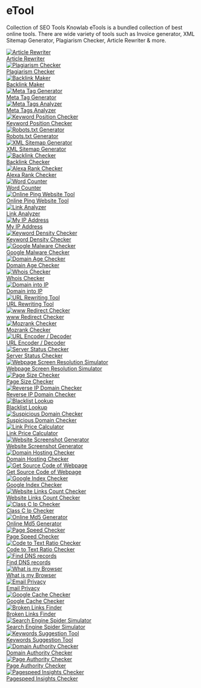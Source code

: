 # eTool
Collection of SEO Tools
Knowlab eTools is a bundled collection of best online tools. There are wide variety of tools such as Invoice generator, XML Sitemap Generator, Plagiarism Checker, Article Rewriter & more.
<div>
  <div>
    <div><a data-placement="top" data-toggle="tooltip" data-original-title="Article Rewriter" title="" href="https://dev.knowlab.in/etool/article-rewriter"><img alt="Article Rewriter" src="https://dev.knowlab.in/etool/theme/defaultclone/icons/article_rewriter.png">
      <div>Article Rewriter</div>
    </a></div>
  </div>
  <div>
    <div><a data-placement="top" data-toggle="tooltip" data-original-title="Plagiarism Checker" title="" href="https://dev.knowlab.in/etool/plagiarism-checker"><img alt="Plagiarism Checker" src="https://dev.knowlab.in/etool/theme/defaultclone/icons/plagiarism_checker.png">
      <div>Plagiarism Checker</div>
    </a></div>
  </div>
  <div>
    <div><a data-placement="top" data-toggle="tooltip" data-original-title="Backlink Maker" title="" href="https://dev.knowlab.in/etool/backlink-maker"><img alt="Backlink Maker" src="https://dev.knowlab.in/etool/theme/defaultclone/icons/backlink_maker.png">
      <div>Backlink Maker</div>
    </a></div>
  </div>
  <div>
    <div><a data-placement="top" data-toggle="tooltip" data-original-title="Meta Tag Generator" title="" href="https://dev.knowlab.in/etool/meta-tag-generator"><img alt="Meta Tag Generator" src="https://dev.knowlab.in/etool/theme/defaultclone/icons/meta_tag_generator.png">
      <div>Meta Tag Generator</div>
    </a></div>
  </div>
</div>
<div>
  <div>
    <div><a data-placement="top" data-toggle="tooltip" data-original-title="Meta Tags Analyzer" title="" href="https://dev.knowlab.in/etool/meta-tags-analyzer"><img alt="Meta Tags Analyzer" src="https://dev.knowlab.in/etool/theme/defaultclone/icons/meta_tags_analyzer.png">
      <div>Meta Tags Analyzer</div>
    </a></div>
  </div>
  <div>
    <div><a data-placement="top" data-toggle="tooltip" data-original-title="Keyword Position Checker" title="" href="https://dev.knowlab.in/etool/keyword-position-checker"><img alt="Keyword Position Checker" src="https://dev.knowlab.in/etool/theme/defaultclone/icons/keyword_position_checker.png">
      <div>Keyword Position Checker</div>
    </a></div>
  </div>
  <div>
    <div><a data-placement="top" data-toggle="tooltip" data-original-title="Robots.txt Generator" title="" href="https://dev.knowlab.in/etool/robots-txt-generator"><img alt="Robots.txt Generator" src="https://dev.knowlab.in/etool/theme/defaultclone/icons/robots_txt_generator.png">
      <div>Robots.txt Generator</div>
    </a></div>
  </div>
  <div>
    <div><a data-placement="top" data-toggle="tooltip" data-original-title="XML Sitemap Generator" title="" href="https://dev.knowlab.in/etool/xml-sitemap-generator"><img alt="XML Sitemap Generator" src="https://dev.knowlab.in/etool/theme/defaultclone/icons/sitemap.png">
      <div>XML Sitemap Generator</div>
    </a></div>
  </div>
</div>
<div>
  <div>
    <div><a data-placement="top" data-toggle="tooltip" data-original-title="Backlink Checker" title="" href="https://dev.knowlab.in/etool/backlink-checker"><img alt="Backlink Checker" src="https://dev.knowlab.in/etool/theme/defaultclone/icons/backlink_checker.png">
      <div>Backlink Checker</div>
    </a></div>
  </div>
  <div>
    <div><a data-placement="top" data-toggle="tooltip" data-original-title="Alexa Rank Checker" title="" href="https://dev.knowlab.in/etool/alexa-rank-checker"><img alt="Alexa Rank Checker" src="https://dev.knowlab.in/etool/theme/defaultclone/icons/alexa.png">
      <div>Alexa Rank Checker</div>
    </a></div>
  </div>
  <div>
    <div><a data-placement="top" data-toggle="tooltip" data-original-title="Word Counter" title="" href="https://dev.knowlab.in/etool/word-counter"><img alt="Word Counter" src="https://dev.knowlab.in/etool/theme/defaultclone/icons/word_counter.png">
      <div>Word Counter</div>
    </a></div>
  </div>
  <div>
    <div><a data-placement="top" data-toggle="tooltip" data-original-title="Online Ping Website Tool" title="" href="https://dev.knowlab.in/etool/online-ping-website-tool"><img alt="Online Ping Website Tool" src="https://dev.knowlab.in/etool/theme/defaultclone/icons/ping_tool.png">
      <div>Online Ping Website Tool</div>
    </a></div>
  </div>
</div>
<div></div>
<div>
  <div>
    <div><a data-placement="top" data-toggle="tooltip" data-original-title="Link Analyzer" title="" href="https://dev.knowlab.in/etool/link-analyzer-tool"><img alt="Link Analyzer" src="https://dev.knowlab.in/etool/theme/defaultclone/icons/link_analyzer.png">
      <div>Link Analyzer</div>
    </a></div>
  </div>
  <div>
    <div><a data-placement="top" data-toggle="tooltip" data-original-title="My IP Address" title="" href="https://dev.knowlab.in/etool/my-ip-address"><img alt="My IP Address" src="https://dev.knowlab.in/etool/theme/defaultclone/icons/my_IP_address.png">
      <div>My IP Address</div>
    </a></div>
  </div>
  <div>
    <div><a data-placement="top" data-toggle="tooltip" data-original-title="Keyword Density Checker" title="" href="https://dev.knowlab.in/etool/keyword-density-checker"><img alt="Keyword Density Checker" src="https://dev.knowlab.in/etool/theme/defaultclone/icons/keyword_density_checker.png">
      <div>Keyword Density Checker</div>
    </a></div>
  </div>
  <div>
    <div><a data-placement="top" data-toggle="tooltip" data-original-title="Google Malware Checker" title="" href="https://dev.knowlab.in/etool/google-malware-checker"><img alt="Google Malware Checker" src="https://dev.knowlab.in/etool/theme/defaultclone/icons/google_malware.png">
      <div>Google Malware Checker</div>
    </a></div>
  </div>
</div>
<div>
  <div>
    <div><a data-placement="top" data-toggle="tooltip" data-original-title="Domain Age Checker" title="" href="https://dev.knowlab.in/etool/domain-age-checker"><img alt="Domain Age Checker" src="https://dev.knowlab.in/etool/theme/defaultclone/icons/domain_age_checker.png">
      <div>Domain Age Checker</div>
    </a></div>
  </div>
  <div>
    <div><a data-placement="top" data-toggle="tooltip" data-original-title="Whois Checker" title="" href="https://dev.knowlab.in/etool/whois-checker"><img alt="Whois Checker" src="https://dev.knowlab.in/etool/theme/defaultclone/icons/whois_checker.png">
      <div>Whois Checker</div>
    </a></div>
  </div>
  <div>
    <div><a data-placement="top" data-toggle="tooltip" data-original-title="Domain into IP" title="" href="https://dev.knowlab.in/etool/domain-into-ip"><img alt="Domain into IP" src="https://dev.knowlab.in/etool/theme/defaultclone/icons/domain_into_IP.png">
      <div>Domain into IP</div>
    </a></div>
  </div>
  <div>
    <div><a data-placement="top" data-toggle="tooltip" data-original-title="URL Rewriting Tool" title="" href="https://dev.knowlab.in/etool/url-rewriting-tool"><img alt="URL Rewriting Tool" src="https://dev.knowlab.in/etool/theme/defaultclone/icons/url_rewriting.png">
      <div>URL Rewriting Tool</div>
    </a></div>
  </div>
  <div></div>
</div>
<div>
  <div>
    <div><a data-placement="top" data-toggle="tooltip" data-original-title="www Redirect Checker" title="" href="https://dev.knowlab.in/etool/www-redirect-checker"><img alt="www Redirect Checker" src="https://dev.knowlab.in/etool/theme/defaultclone/icons/www_redirect_checker.png">
      <div>www Redirect Checker</div>
    </a></div>
  </div>
  <div>
    <div><a data-placement="top" data-toggle="tooltip" data-original-title="Mozrank Checker" title="" href="https://dev.knowlab.in/etool/mozrank-checker"><img alt="Mozrank Checker" src="https://dev.knowlab.in/etool/theme/defaultclone/icons/moz.png">
      <div>Mozrank Checker</div>
    </a></div>
  </div>
  <div>
    <div><a data-placement="top" data-toggle="tooltip" data-original-title="URL Encoder / Decoder" title="" href="https://dev.knowlab.in/etool/url-encoder-decoder"><img alt="URL Encoder / Decoder" src="https://dev.knowlab.in/etool/theme/defaultclone/icons/url_encoder_decoder.png">
      <div>URL Encoder / Decoder</div>
    </a></div>
  </div>
  <div>
    <div><a data-placement="top" data-toggle="tooltip" data-original-title="Server Status Checker" title="" href="https://dev.knowlab.in/etool/server-status-checker"><img alt="Server Status Checker" src="https://dev.knowlab.in/etool/theme/defaultclone/icons/server_status_checker.png">
      <div>Server Status Checker</div>
    </a></div>
  </div>
</div>
<div>
  <div>
    <div><a data-placement="top" data-toggle="tooltip" data-original-title="Webpage Screen Resolution Simulator" title="" href="https://dev.knowlab.in/etool/webpage-screen-resolution-simulator"><img alt="Webpage Screen Resolution Simulator" src="https://dev.knowlab.in/etool/theme/defaultclone/icons/webpage_screen_resolution_simulator.png">
      <div>Webpage Screen Resolution Simulator</div>
    </a></div>
  </div>
  <div>
    <div><a data-placement="top" data-toggle="tooltip" data-original-title="Page Size Checker" title="" href="https://dev.knowlab.in/etool/page-size-checker"><img alt="Page Size Checker" src="https://dev.knowlab.in/etool/theme/defaultclone/icons/page_size_checker.png">
      <div>Page Size Checker</div>
    </a></div>
  </div>
  <div>
    <div><a data-placement="top" data-toggle="tooltip" data-original-title="Reverse IP Domain Checker" title="" href="https://dev.knowlab.in/etool/reverse-ip-domain-checker"><img alt="Reverse IP Domain Checker" src="https://dev.knowlab.in/etool/theme/defaultclone/icons/reverse_ip_domain.png">
      <div>Reverse IP Domain Checker</div>
    </a></div>
  </div>
  <div>
    <div><a data-placement="top" data-toggle="tooltip" data-original-title="Blacklist Lookup" title="" href="https://dev.knowlab.in/etool/blacklist-lookup"><img alt="Blacklist Lookup" src="https://dev.knowlab.in/etool/theme/defaultclone/icons/denied.png">
      <div>Blacklist Lookup</div>
    </a></div>
  </div>
</div>
<div>
  <div>
    <div><a data-placement="top" data-toggle="tooltip" data-original-title="Suspicious Domain Checker" title="" href="https://dev.knowlab.in/etool/suspicious-domain-checker"><img alt="Suspicious Domain Checker" src="https://dev.knowlab.in/etool/theme/defaultclone/icons/avg_antivirus.png">
      <div>Suspicious Domain Checker</div>
    </a></div>
  </div>
  <div>
    <div><a data-placement="top" data-toggle="tooltip" data-original-title="Link Price Calculator" title="" href="https://dev.knowlab.in/etool/link-price-calculator"><img alt="Link Price Calculator" src="https://dev.knowlab.in/etool/theme/defaultclone/icons/link_price_calculator.png">
      <div>Link Price Calculator</div>
    </a></div>
  </div>
  <div>
    <div><a data-placement="top" data-toggle="tooltip" data-original-title="Website Screenshot Generator" title="" href="https://dev.knowlab.in/etool/website-screenshot-generator"><img alt="Website Screenshot Generator" src="https://dev.knowlab.in/etool/theme/defaultclone/icons/website_screenshot_generator.png">
      <div>Website Screenshot Generator</div>
    </a></div>
  </div>
  <div>
    <div><a data-placement="top" data-toggle="tooltip" data-original-title="Domain Hosting Checker" title="" href="https://dev.knowlab.in/etool/domain-hosting-checker"><img alt="Domain Hosting Checker" src="https://dev.knowlab.in/etool/theme/defaultclone/icons/domain_hosting_checker.png">
      <div>Domain Hosting Checker</div>
    </a></div>
  </div>
</div>
<div>
  <div>
    <div><a data-placement="top" data-toggle="tooltip" data-original-title="Get Source Code of Webpage" title="" href="https://dev.knowlab.in/etool/get-source-code-of-webpage"><img alt="Get Source Code of Webpage" src="https://dev.knowlab.in/etool/theme/defaultclone/icons/source_code.png">
      <div>Get Source Code of Webpage</div>
    </a></div>
  </div>
  <div>
    <div><a data-placement="top" data-toggle="tooltip" data-original-title="Google Index Checker" title="" href="https://dev.knowlab.in/etool/google-index-checker"><img alt="Google Index Checker" src="https://dev.knowlab.in/etool/theme/defaultclone/icons/google_index_checker.png">
      <div>Google Index Checker</div>
    </a></div>
  </div>
  <div>
    <div><a data-placement="top" data-toggle="tooltip" data-original-title="Website Links Count Checker" title="" href="https://dev.knowlab.in/etool/website-links-count-checker"><img alt="Website Links Count Checker" src="https://dev.knowlab.in/etool/theme/defaultclone/icons/links_count_checker.png">
      <div>Website Links Count Checker</div>
    </a></div>
  </div>
  <div>
    <div><a data-placement="top" data-toggle="tooltip" data-original-title="Class C Ip Checker" title="" href="https://dev.knowlab.in/etool/class-c-ip-checker"><img alt="Class C Ip Checker" src="https://dev.knowlab.in/etool/theme/defaultclone/icons/class_c_ip.png">
      <div>Class C Ip Checker</div>
    </a></div>
  </div>
</div>
<div>
  <div>
    <div><a data-placement="top" data-toggle="tooltip" data-original-title="Online Md5 Generator" title="" href="https://dev.knowlab.in/etool/online-md5-generator"><img alt="Online Md5 Generator" src="https://dev.knowlab.in/etool/theme/defaultclone/icons/online_md5_generator.png">
      <div>Online Md5 Generator</div>
    </a></div>
  </div>
  <div>
    <div><a data-placement="top" data-toggle="tooltip" data-original-title="Page Speed Checker" title="" href="https://dev.knowlab.in/etool/page-speed-checker"><img alt="Page Speed Checker" src="https://dev.knowlab.in/etool/theme/defaultclone/icons/page_speed.png">
      <div>Page Speed Checker</div>
    </a></div>
  </div>
  <div>
    <div><a data-placement="top" data-toggle="tooltip" data-original-title="Code to Text Ratio Checker" title="" href="https://dev.knowlab.in/etool/code-to-text-ratio-checker"><img alt="Code to Text Ratio Checker" src="https://dev.knowlab.in/etool/theme/defaultclone/icons/code_to_text.png">
      <div>Code to Text Ratio Checker</div>
    </a></div>
  </div>
  <div>
    <div><a data-placement="top" data-toggle="tooltip" data-original-title="Find DNS records" title="" href="https://dev.knowlab.in/etool/find-dns-records"><img alt="Find DNS records" src="https://dev.knowlab.in/etool/theme/defaultclone/icons/dns.png">
      <div>Find DNS records</div>
    </a></div>
  </div>
</div>
<div>
  <div>
    <div><a data-placement="top" data-toggle="tooltip" data-original-title="What is my Browser" title="" href="https://dev.knowlab.in/etool/what-is-my-browser"><img alt="What is my Browser" src="https://dev.knowlab.in/etool/theme/defaultclone/icons/what_is_my_browser.png">
      <div>What is my Browser</div>
    </a></div>
  </div>
  <div>
    <div><a data-placement="top" data-toggle="tooltip" data-original-title="Email Privacy" title="" href="https://dev.knowlab.in/etool/email-privacy"><img alt="Email Privacy" src="https://dev.knowlab.in/etool/theme/defaultclone/icons/email_privacy.png">
      <div>Email Privacy</div>
    </a></div>
  </div>
  <div>
    <div><a data-placement="top" data-toggle="tooltip" data-original-title="Google Cache Checker" title="" href="https://dev.knowlab.in/etool/google-cache-checker"><img alt="Google Cache Checker" src="https://dev.knowlab.in/etool/theme/defaultclone/icons/google_cache.png">
      <div>Google Cache Checker</div>
    </a></div>
  </div>
  <div>
    <div><a data-placement="top" data-toggle="tooltip" data-original-title="Broken Links Finder" title="" href="https://dev.knowlab.in/etool/broken-links-finder"><img alt="Broken Links Finder" src="https://dev.knowlab.in/etool/theme/defaultclone/icons/broken_links.png">
      <div>Broken Links Finder</div>
    </a></div>
  </div>
</div>
<div>
  <div>
    <div><a data-placement="top" data-toggle="tooltip" data-original-title="Search Engine Spider Simulator" title="" href="https://dev.knowlab.in/etool/spider-simulator"><img alt="Search Engine Spider Simulator" src="https://dev.knowlab.in/etool/theme/defaultclone/icons/spider_simulator.png">
      <div>Search Engine Spider Simulator</div>
    </a></div>
  </div>
  <div>
    <div><a data-placement="top" data-toggle="tooltip" data-original-title="Keywords Suggestion Tool" title="" href="https://dev.knowlab.in/etool/keywords-suggestion-tool"><img alt="Keywords Suggestion Tool" src="https://dev.knowlab.in/etool/theme/defaultclone/icons/keywords_suggestion.png">
      <div>Keywords Suggestion Tool</div>
    </a></div>
  </div>
  <div>
    <div><a data-placement="top" data-toggle="tooltip" data-original-title="Domain Authority Checker" title="" href="https://dev.knowlab.in/etool/domain-authority-checker"><img alt="Domain Authority Checker" src="https://dev.knowlab.in/etool/theme/defaultclone/icons/domain_authority.png">
      <div>Domain Authority Checker</div>
    </a></div>
  </div>
  <div>
    <div><a data-placement="top" data-toggle="tooltip" data-original-title="Page Authority Checker" title="" href="https://dev.knowlab.in/etool/page-authority-checker"><img alt="Page Authority Checker" src="https://dev.knowlab.in/etool/theme/defaultclone/icons/page_authority.png">
      <div>Page Authority Checker</div>
    </a></div>
  </div>
</div>
<div>
  <div>
    <div><a data-placement="top" data-toggle="tooltip" data-original-title="Pagespeed Insights Checker" title="" href="https://dev.knowlab.in/etool/pagespeed-insights-checker"><img alt="Pagespeed Insights Checker" src="https://dev.knowlab.in/etool/theme/defaultclone/icons/google_pagespeed.png">
      <div>Pagespeed Insights Checker</div>
    </a></div>
  </div>
</div>
